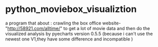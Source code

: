 # python_moviebox_visualiztion
a program that about : crawling  the box office website-"http://58921.com/alltime/" to get a lot of movie data and then do the visualized analysis  by pyecharts version 0.5.5 (because i can't use the newest one V1,they have some difference and incompatible )
